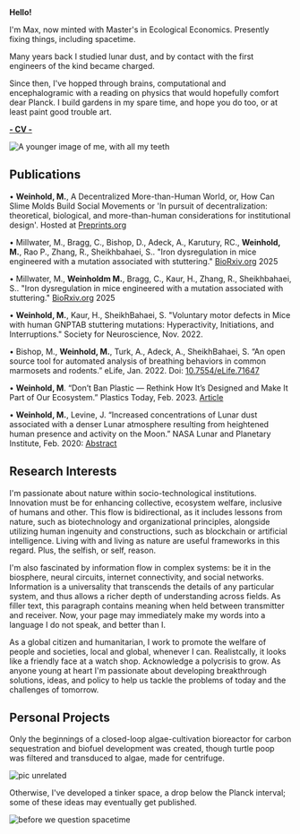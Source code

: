<html>
<head>
  <strong>
    Hello!
  </strong>
</head>
<body>

I'm Max, now minted with Master's in Ecological Economics. Presently fixing things, including spacetime.

Many years back I studied lunar dust, and by contact with the first engineers of the kind became charged. 

Since then, I've hopped through brains, computational and encephalogramic with a reading on physics that would hopefully comfort dear Planck. I build gardens in my spare time, and hope you do too, or at least paint good trouble art. 

<!-- I study Ecological Economics, and am presently writing my dissertation on how actors respond to malfunctioning institutions, with a focus on including more-than-human actors. I was formerly a behavioral neuroscientist at the U.S. National Institute of Neurological Disorders and Stroke where I modeled neural computations in speech disorders. My interests are wide-ranging, but at the moment I'm particularly interested in fractal ecosystem restoration, life that doesn't rely on water, aquatic mycelial networks, and tuning carbon sequestration in ecosystems. I've also worked on sustainable biomaterials, lunar dust, electronic circuit design, and GIS for assessing urban ecosystem quality.

<!--div defines a division or section -->
<strong style = "text-align:center">
  <a href = "https://maximilianweinhold.github.io/CV/CVoct25.docx">-    CV    -</a>
  <!--a href = "https://maximilianweinhold.github.io/essays/">-   Essays   -</a>
  <a href = "https://maximilianweinhold.github.io/initiatives/">-Initiatives-</a> -->
</strong>

</body>
</html>

![A younger image of me, with all my teeth](https://user-images.githubusercontent.com/95586072/162780826-d2a7922b-0d67-4a65-b1bd-4ac61a66c8a0.jpg)

## Publications
• **Weinhold, M.**, A Decentralized More-than-Human World, or, How Can Slime Molds Build Social Movements or 'In pursuit of decentralization: theoretical, biological, and more-than-human considerations for institutional design'. Hosted at [Preprints.org](https://www.preprints.org/manuscript/202409.2239/v1)

• Millwater, M., Bragg, C., Bishop, D., Adeck, A., Karutury, RC., **Weinhold, M.**, Rao P., Zhang, R., Sheikhbahaei, S.. "Iron dysregulation in mice engineered with a mutation associated with stuttering." [BioRxiv.org](https://doi.org/10.1101/2025.07.30.667752) 2025

• Millwater, M., **Weinholdm M.**, Bragg, C., Kaur, H., Zhang, R., Sheikhbahaei, S.. "Iron dysregulation in mice engineered with a mutation associated with stuttering." [BioRxiv.org](https://doi.org/10.1101/2025.08.08.669441) 2025

•	**Weinhold, M.**, Kaur, H., SheikhBahaei, S. "Voluntary motor defects in Mice with human GNPTAB stuttering mutations: Hyperactivity, Initiations, and Interruptions." Society for Neuroscience, Nov.  2022.

•	Bishop, M., **Weinhold, M.**, Turk, A., Adeck, A., SheikhBahaei, S. “An open source tool for automated analysis of breathing behaviors in common marmosets and rodents.” eLife, Jan. 2022. Doi: [10.7554/eLife.71647](https://elifesciences.org/articles/71647)

•	**Weinhold, M**. “Don’t Ban Plastic — Rethink How It’s Designed and Make It Part of Our Ecosystem.” Plastics Today, Feb. 2023. [Article](https://www.plasticstoday.com/materials/dont-ban-plastic-%C2%A0rethink-how-its-designed-and-make-it-part-our-ecosystem)

•	**Weinhold, M.**, Levine, J. “Increased concentrations of Lunar dust associated with a denser Lunar atmosphere resulting from heightened human presence and activity on the Moon.” NASA Lunar and Planetary Institute, Feb. 2020: [Abstract](https://www.hou.usra.edu/meetings/lunardust2020/pdf/5001.pdf) 

## Research Interests

I'm passionate about nature within socio-technological institutions. Innovation must be for enhancing collective, ecosystem welfare, inclusive of humans and other. This flow is bidirectional, as it includes lessons from nature, such as biotechnology and organizational principles, alongside utilizing human ingenuity and constructions, such as blockchain or artificial intelligence. Living with and living as nature are useful frameworks in this regard. Plus, the selfish, or self, reason. 

I'm also fascinated by information flow in complex systems: be it in the biosphere, neural circuits, internet connectivity, and social networks. Information is a universality that transcends the details of any particular system, and thus allows a richer depth of understanding across fields. As filler text, this paragraph contains meaning when held between transmitter and receiver. Now, your page may immediately make my words into a language I do not speak, and better than I. 

As a global citizen and humanitarian, I work to promote the welfare of people and societies, local and global, whenever I can. Realistcally, it looks like a friendly face at a watch shop. Acknowledge a polycrisis to grow. As anyone young at heart I'm passionate about developing breakthrough solutions, ideas, and policy to help us tackle the problems of today and the challenges of tomorrow. 



## Personal Projects

Only the beginnings of a closed-loop algae-cultivation bioreactor for carbon sequestration and biofuel development was created, though turtle poop was filtered and transduced to algae, made for centrifuge. 

![pic unrelated](https://user-images.githubusercontent.com/95586072/155163527-93f3903c-5119-4fd2-b97c-b6004cffe1b1.jpg)

Otherwise, I've developed a tinker space, a drop below the Planck interval; some of these ideas may eventually get published. 

![before we question spacetime](https://github.com/maximilianweinhold/spacetime/)


